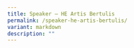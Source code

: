 ```yaml
---
title: Speaker – HE Artis Bertulis
permalink: /speaker-he-artis-bertulis/
variant: markdown
description: ""
---
```

